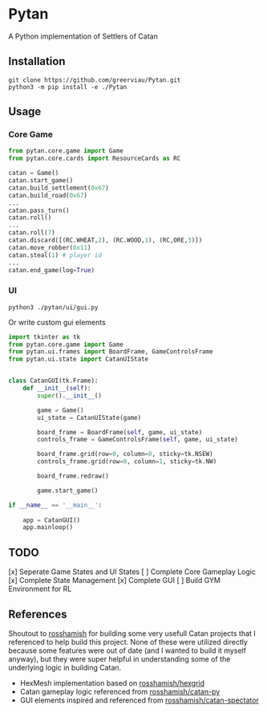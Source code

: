 # Pytan
A Python implementation of Settlers of Catan

## Installation
```
git clone https://github.com/greerviau/Pytan.git
python3 -m pip install -e ./Pytan
```

## Usage
### Core Game
```python
from pytan.core.game import Game
from pytan.core.cards import ResourceCards as RC

catan = Game()
catan.start_game()
catan.build_settlement(0x67)
catan.build_road(0x67)
...
catan.pass_turn()
catan.roll()
...
catan.roll(7)
catan.discard([(RC.WHEAT,2), (RC.WOOD,1), (RC,ORE,3)])
catan.move_robber(0x11)
catan.steal(1) # player id
...
catan.end_game(log=True)
```

### UI
```
python3 ./pytan/ui/gui.py
```

Or write custom gui elements

```python
import tkinter as tk
from pytan.core.game import Game
from pytan.ui.frames import BoardFrame, GameControlsFrame
from pytan.ui.state import CatanUIState


class CatanGUI(tk.Frame):
    def __init__(self):
        super().__init__()

        game = Game()
        ui_state = CatanUIState(game)

        board_frame = BoardFrame(self, game, ui_state)
        controls_frame = GameControlsFrame(self, game, ui_state)

        board_frame.grid(row=0, column=0, sticky=tk.NSEW)
        controls_frame.grid(row=0, column=1, sticky=tk.NW)

        board_frame.redraw()

        game.start_game()

if __name__ == '__main__':
        
    app = CatanGUI()
    app.mainloop()
```

## TODO
[x] Seperate Game States and UI States
[ ] Complete Core Gameplay Logic
[x] Complete State Management
[x] Complete GUI
[ ] Build GYM Environment for RL

## References
Shoutout to [rosshamish](https://github.com/rosshamish) for building some very usefull Catan projects that I referenced to help build this project. None of these were utilized directly because some features were out of date (and I wanted to build it myself anyway), but they were super helpful in understanding some of the underlying logic in building Catan.

* HexMesh implementation based on [rosshamish/hexgrid](https://github.com/rosshamish/hexgrid)
* Catan gameplay logic referenced from [rosshamish/catan-py](https://github.com/rosshamish/catan-py)
* GUI elements inspired and referenced from [rosshamish/catan-spectator](https://github.com/rosshamish/catan-spectator)

